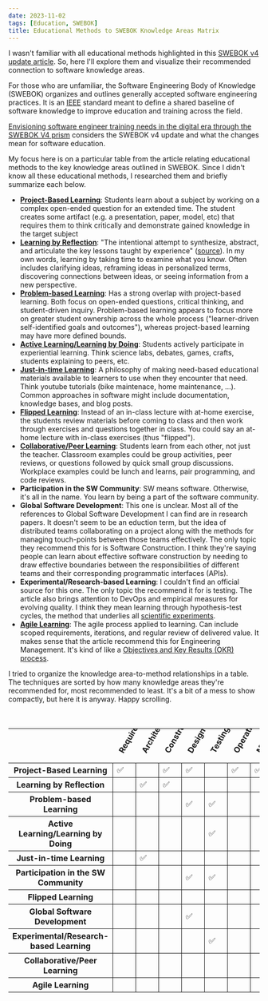 ```yaml
---
date: 2023-11-02
tags: [Education, SWEBOK]
title: Educational Methods to SWEBOK Knowledge Areas Matrix
---
```


I wasn't familiar with all educational methods highlighted in this [SWEBOK v4 update article](https://ieeecs-media.computer.org/media/education/swebok/SWEBOK_Education_CSEE_T2023.pdf).
So, here I'll explore them and visualize their recommended connection to software knowledge areas.
<!--more-->
<!-- TODO: Get grace's feedback on my assessment of the educational techniques, and if she'd heard anything about the 2 I couldn't find -->

For those who are unfamiliar, the Software Engineering Body of Knowledge (SWEBOK) organizes and outlines generally accepted software engineering practices.
It is an [IEEE](https://www.computer.org/) standard meant to define a shared baseline of software knowledge to improve education and training across the field.

[Envisioning software engineer training needs in the digital era through the SWEBOK V4 prism](https://ieeecs-media.computer.org/media/education/swebok/SWEBOK_Education_CSEE_T2023.pdf)
considers the SWEBOK v4 update and what the changes mean for software education.

My focus here is on a particular table from the article relating educational methods to the key knowledge areas outlined in SWEBOK.
Since I didn't know all these educational methods, I researched them and briefly summarize each below.


- [**Project-Based Learning**](https://en.wikipedia.org/wiki/Project-based_learning): Students learn about a subject by working on a complex open-ended question for an extended time. The student creates some artifact (e.g. a presentation, paper, model, etc) that requires them to think critically and demonstrate gained knowledge in the target subject
- [**Learning by Reflection**](https://en.wikipedia.org/wiki/Reflective_learning): "The intentional attempt to synthesize, abstract, and articulate the key lessons taught by experience" ([source](https://hbswk.hbs.edu/item/learning-by-thinking-how-reflection-improves-performance)). In my own words, learning by taking time to examine what you know. Often includes clarifying ideas, reframing ideas in personalized terms, discovering connections between ideas, or seeing information from a new perspective.
- [**Problem-based Learning**](https://en.wikipedia.org/wiki/Problem-based_learning): Has a strong overlap with project-based learning. Both focus on open-ended questions, critical thinking, and student-driven inquiry. Problem-based learning appears to focus more on greater student ownership across the whole process ("learner-driven self-identified goals and outcomes"), whereas project-based learning may have more defined bounds.
- [**Active Learning/Learning by Doing**](https://en.wikipedia.org/wiki/Active_learning): Students actively participate in experiential learning. Think science labs, debates, games, crafts, students explaining to peers, etc.
- [**Just-in-time Learning**](https://en.wikipedia.org/wiki/Just-in-time_learning): A philosophy of making need-based educational materials available to learners to use when they encounter that need. Think youtube tutorials (bike maintenace, home maintenance, ...). Common approaches in software might include documentation, knowledge bases, and blog posts.
- [**Flipped Learning**](https://en.wikipedia.org/wiki/Flipped_classroom): Instead of an in-class lecture with at-home exercise, the students review materials before coming to class and then work through exercises and questions together in class. You could say an at-home lecture with in-class exercises (thus "flipped").
- [**Collaborative/Peer Learning**](https://en.wikipedia.org/wiki/Peer_learning): Students learn from each other, not just the teacher. Classroom examples could be group activities, peer reviews, or questions followed by quick small group discussions. Workplace examples could be lunch and learns, pair programming, and code reviews.
- **Participation in the SW Community**: SW means software. Otherwise, it's all in the name. You learn by being a part of the software community.
- **Global Software Development**: This one is unclear. Most all of the references to Global Software Development I can find are in research papers. It doesn't seem to be an eduction term, but the idea of distributed teams collaborating on a project along with the methods for managing touch-points between those teams effectively. The only topic they recommend this for is Software Construction. I think they're saying people can learn about effective software construction by needing to draw effective boundaries between the responsibilities of different teams and their corresponding programmatic interfaces (APIs). 
- **Experimental/Research-based Learning**: I couldn't find an official source for this one. The only topic the recommend it for is testing. The article also brings attention to DevOps and empirical measures for evolving quality. I think they mean learning through hypothesis-test cycles, the method that underlies all [scientific experiments](https://en.wikipedia.org/wiki/Scientific_method).
- [**Agile Learning**](https://en.wikipedia.org/wiki/Agile_learning): The agile process applied to learning. Can include scoped requirements, iterations, and regular review of delivered value. It makes sense that the article recommend this for Engineering Management. It's kind of like a [Objectives and Key Results (OKR) process](https://en.wikipedia.org/wiki/Objectives_and_key_results).

<!-- https://en.wikipedia.org/wiki/John_Dewey came up in relation to several of these ideas (active learning, project-based, reflective learning) -->

I tried to organize the knowledge area-to-method relationships in a table. The techniques are sorted by how many knowledge areas they're recommended for, most recommended to least. It's a bit of a mess to show compactly, but here it is anyway. Happy scrolling.

<!-- 
TODO: Need to figure out the table
- mention the ordering
- probably need to flip the table...
- table doesn't really work. too big. Honestly, I think I just need to make it in powerpoint, but then I'm not sure how to manage accessibility
 -->

<style>
.skill-matrix {
  margin-top: 50px;
}
.skill-matrix .ka-row th span{
  transform: rotate(-60deg);
  position: relative;
  display: flex;
  max-width: 30px;
  /* height: 100px; */
}
.skill-matrix .ka-row th {
  max-width: 30px;
  box-sizing:
}
.skill-matrix td{
  border: 1px solid;
}
.skill-matrix tr th {
    max-height: 20px;
}
</style>
<table class="skill-matrix">
<tr class="ka-row">
  <th></th>
  <th><span>Requirements</span></th>
  <th><span>Architecture</span></th>
  <th><span>Construction</span></th>
  <th><span>Design</span></th>
  <th><span>Testing</span></th>
  <th><span>Operations</span></th>
  <th><span>Maintenance</span></th>
  <th><span>Configuration Management</span></th>
  <th><span>Management</span></th>
  <th><span>Process</span></th>
  <th><span>Models & Methods</span></th>
  <th><span>Quality</span></th>
  <th><span>Security</span></th>
  <th><span>Professional Practice</span></th>
  <th><span>Economics</span></th>
  <th><span>Computing Foundations</span></th>
  <th><span>Math Foundations</span></th>
  <th><span>Engineering Foundations</span></th>
</tr>
<tr>
  <th>Project-Based Learning</th>
  <td>✅</td>
  <td> </td>
  <td>✅</td>
  <td>✅</td>
  <td></td>
  <td>✅</td>
  <td>✅</td>
  <td>✅</td>
  <td>✅</td>
  <td>✅</td>
  <td></td>
  <td>✅</td>
  <td></td>
  <td></td>
  <td></td>
  <td></td>
  <td></td>
  <td></td>
</tr>
<tr>
  <th>Learning by Reflection</th>
  <td></td>
  <td>✅</td>
  <td>✅</td>
  <td></td>
  <td></td>
  <td></td>
  <td></td>
  <td></td>
  <td>✅</td>
  <td>✅</td>
  <td>✅</td>
  <td></td>
  <td></td>
  <td></td>
  <td></td>
  <td>✅</td>
  <td>✅</td>
  <td>✅</td>
</tr>
<tr>
  <th>Problem-based Learning</th>
  <td></td>
  <td></td>
  <td></td>
  <td>✅</td>
  <td>✅</td>
  <td></td>
  <td></td>
  <td></td>
  <td></td>
  <td></td>
  <td>✅</td>
  <td></td>
  <td>✅</td>
  <td></td>
  <td></td>
  <td></td>
  <td></td>
  <td></td>
</tr>
<tr>
  <th>Active Learning/Learning by Doing</th>
  <td></td>
  <td></td>
  <td></td>
  <td></td>
  <td>✅</td>
  <td></td>
  <td></td>
  <td>✅</td>
  <td></td>
  <td>✅</td>
  <td></td>
  <td></td>
  <td></td>
  <td></td>
  <td></td>
  <td></td>
  <td></td>
  <td></td>
</tr>
<tr>
  <th>Just-in-time Learning</th>
  <td></td>
  <td>✅</td>
  <td></td>
  <td></td>
  <td></td>
  <td></td>
  <td></td>
  <td></td>
  <td></td>
  <td></td>
  <td></td>
  <td></td>
  <td></td>
  <td>✅</td>
  <td></td>
  <td></td>
  <td></td>
  <td></td>
</tr>
<tr>
  <th>Participation in the SW Community</th>
  <td></td>
  <td></td>
  <td></td>
  <td>✅</td>
  <td>✅</td>
  <td></td>
  <td></td>
  <td></td>
  <td></td>
  <td></td>
  <td></td>
  <td></td>
  <td></td>
  <td></td>
  <td></td>
  <td></td>
  <td></td>
  <td></td>
</tr>
<tr>
  <th>Flipped Learning</th>
  <td></td>
  <td></td>
  <td></td>
  <td></td>
  <td></td>
  <td></td>
  <td></td>
  <td></td>
  <td></td>
  <td>✅</td>
  <td></td>
  <td></td>
  <td></td>
  <td></td>
  <td>✅</td>
  <td></td>
  <td></td>
  <td></td>
</tr>
<tr>
  <th>Global Software Development</th>
  <td></td>
  <td></td>
  <td></td>
  <td>✅</td>
  <td></td>
  <td></td>
  <td></td>
  <td></td>
  <td></td>
  <td></td>
  <td></td>
  <td></td>
  <td></td>
  <td></td>
  <td></td>
  <td></td>
  <td></td>
  <td></td>
</tr>
<tr>
  <th>Experimental/Research-based Learning</th>
  <td></td>
  <td></td>
  <td></td>
  <td></td>
  <td>✅</td>
  <td></td>
  <td></td>
  <td></td>
  <td></td>
  <td></td>
  <td></td>
  <td></td>
  <td></td>
  <td></td>
  <td></td>
  <td></td>
  <td></td>
  <td></td>
</tr>
<tr>
  <th>Collaborative/Peer Learning</th>
  <td></td>
  <td></td>
  <td></td>
  <td></td>
  <td></td>
  <td></td>
  <td></td>
  <td></td>
  <td></td>
  <td></td>
  <td></td>
  <td></td>
  <td></td>
  <td></td>
  <td>✅</td>
  <td></td>
  <td></td>
  <td></td>
</tr>
<tr>
  <th>Agile Learning</th>
  <td></td>
  <td></td>
  <td></td>
  <td></td>
  <td></td>
  <td></td>
  <td></td>
  <td></td>
  <td>✅</td>
  <td></td>
  <td></td>
  <td></td>
  <td></td>
  <td></td>
  <td></td>
  <td></td>
  <td></td>
  <td></td>
</tr>
</table>

